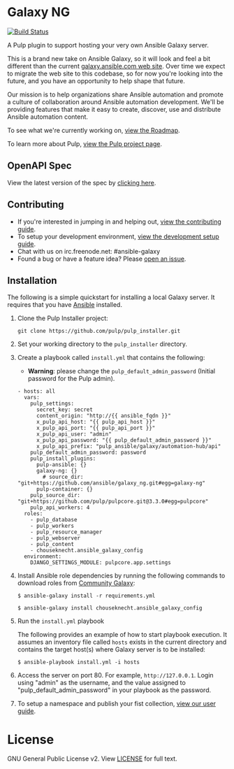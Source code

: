 # Galaxy NG

[![Build Status](https://travis-ci.com/ansible/galaxy_ng.svg?branch=master)](https://travis-ci.com/ansible/galaxy_ng)

A Pulp plugin to support hosting your very own Ansible Galaxy server.

This is a brand new take on Ansible Galaxy, so it will look and feel a bit different than the current [galaxy.ansible.com web site](https://galaxy.ansible.com). Over time we expect to migrate the web site to this codebase, so for now you're looking into the future, and you have an opportunity to help shape that future.

Our mission is to help organizations share Ansible automation and promote a culture of collaboration around Ansible automation development. We'll be providing features that make it easy to create, discover, use and distribute Ansible automation content.

To see what we're currently working on, [view the Roadmap](/ROADMAP.rst). 

To learn more about Pulp, [view the Pulp project page](https://pulpproject.org/).

## OpenAPI Spec

View the latest version of the spec by [clicking here](https://petstore.swagger.io/?url=https://raw.githubusercontent.com/ansible/galaxy_ng/master/openapi/openapi.yaml).

## Contributing

* If you're interested in jumping in and helping out, [view the contributing guide](https://github.com/ansible/galaxy_ng/wiki#contributing-to-galaxyng).
* To setup your development environment, [view the development setup guide](https://github.com/ansible/galaxy_ng/wiki/Development-Setup).
* Chat with us on irc.freenode.net: #ansible-galaxy
* Found a bug or have a feature idea? Please [open an issue](https://github.com/ansible/galaxy_ng/issues/new/choose).

## Installation

The following is a simple quickstart for installing a local Galaxy server. It requires that you have [Ansible](https://github.com/ansible/ansible) installed.

1. Clone the Pulp Installer project:

    ```
    git clone https://github.com/pulp/pulp_installer.git
    ```

2. Set your working directory to the `pulp_installer` directory.

3. Create a playbook called `install.yml` that contains the following:

    * **Warning**: please change the `pulp_default_admin_password`  (Initial password for the Pulp admin).

    ```
    - hosts: all
      vars:
        pulp_settings:
          secret_key: secret
          content_origin: "http://{{ ansible_fqdn }}"
          x_pulp_api_host: "{{ pulp_api_host }}"
          x_pulp_api_port: "{{ pulp_api_port }}" 
          x_pulp_api_user: "admin"
          x_pulp_api_password: "{{ pulp_default_admin_password }}"
          x_pulp_api_prefix: "pulp_ansible/galaxy/automation-hub/api"
        pulp_default_admin_password: password
        pulp_install_plugins:
          pulp-ansible: {}
          galaxy-ng: {}
            # source_dir: "git+https://github.com/ansible/galaxy_ng.git#egg=galaxy-ng"
          pulp-container: {}
        pulp_source_dir: "git+https://github.com/pulp/pulpcore.git@3.3.0#egg=pulpcore"
        pulp_api_workers: 4
      roles:
        - pulp_database
        - pulp_workers
        - pulp_resource_manager
        - pulp_webserver
        - pulp_content
        - chouseknecht.ansible_galaxy_config
      environment:
        DJANGO_SETTINGS_MODULE: pulpcore.app.settings
    ```

4. Install Ansible role dependencies by running the following commands to download roles from [Community Galaxy](https://galaxy.ansible.com):

    ``` 
    $ ansible-galaxy install -r requirements.yml
    ```
    
    ```
    $ ansible-galaxy install chouseknecht.ansible_galaxy_config 
    ```

5. Run the `install.yml` playbook

   The following provides an example of how to start playbook execution. It assumes an inventory file called `hosts` exists in the current directory and contains the target host(s) where Galaxy server is to be installed: 

    ``` 
    $ ansible-playbook install.yml -i hosts
    ``` 

6. Access the server on port 80. For example, `http://127.0.0.1`. Login using "admin" as the username, and the value assigned to "pulp_default_admin_password" in your playbook as the password.

7. To setup a namespace and publish your fist collection, [view our user guide](https://github.com/ansible/galaxy_ng/wiki/End-User-Installation#uploading-a-collection).

# License

GNU General Public License v2. View [LICENSE](/LICENSE) for full text.
